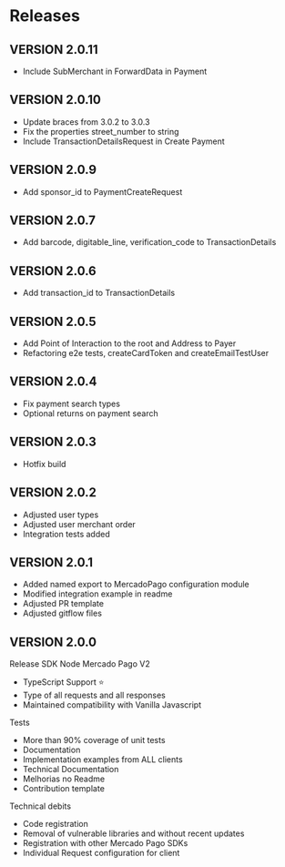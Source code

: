 # Releases

## VERSION 2.0.11
- Include SubMerchant in ForwardData in Payment

## VERSION 2.0.10
- Update braces from 3.0.2 to 3.0.3
- Fix the properties street_number to string
- Include TransactionDetailsRequest in Create Payment

## VERSION 2.0.9
- Add sponsor_id to PaymentCreateRequest

## VERSION 2.0.7
- Add barcode, digitable_line, verification_code to TransactionDetails

## VERSION 2.0.6
- Add transaction_id to TransactionDetails

## VERSION 2.0.5
- Add Point of Interaction to the root and Address to Payer
- Refactoring e2e tests, createCardToken and createEmailTestUser

## VERSION 2.0.4
- Fix payment search types
- Optional returns on payment search

## VERSION 2.0.3
- Hotfix build

## VERSION 2.0.2
- Adjusted user types
- Adjusted user merchant order
- Integration tests added

## VERSION 2.0.1
- Added named export to MercadoPago configuration module
- Modified integration example in readme
- Adjusted PR template
- Adjusted gitflow files

## VERSION 2.0.0

Release SDK Node Mercado Pago V2

- TypeScript Support ⭐️
- Type of all requests and all responses
- Maintained compatibility with Vanilla Javascript

Tests
- More than 90% coverage of unit tests
- Documentation
- Implementation examples from ALL clients
- Technical Documentation
- Melhorias no Readme
- Contribution template

Technical debits
- Code registration
- Removal of vulnerable libraries and without recent updates
- Registration with other Mercado Pago SDKs
- Individual Request configuration for client
